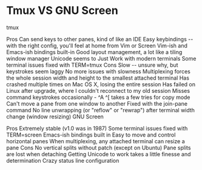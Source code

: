 # Tmux VS GNU Screen

tmux

Pros
Can send keys to other panes, kind of like an IDE
Easy keybindings -- with the right config, you'll feel at home from Vim or Screen
Vim-ish and Emacs-ish bindings built-in
Good layout management, a lot like a tiling window manager
Unicode seems to Just Work with modern terminals
Some terminal issues fixed with TERM=tmux
Cons
Slow -- unsure why, but keystrokes seem laggy No more issues with slowness
Multiplexing forces the whole session width and height to the smallest attached terminal
Has crashed multiple times on Mac OS X, losing the entire session
Has failed on Linux after upgrade, where I couldn't reconnect to my old session
Misses command keystrokes occasionally - ^A ^[ takes a few tries for copy mode
Can't move a pane from one window to another Fixed with the join-pane command
No line unwrapping (or "reflow" or "rewrap") after terminal width change (window resizing)
GNU Screen

Pros
Extremely stable (v1.0 was in 1987)
Some terminal issues fixed with TERM=screen
Emacs-ish bindings built in
Easy to move and control horizontal panes
When multiplexing, any attached terminal can resize a pane
Cons
No vertical splits without patch (except on Ubuntu)
Pane splits are lost when detaching
Getting Unicode to work takes a little finesse and determination
Crazy status line configuration
